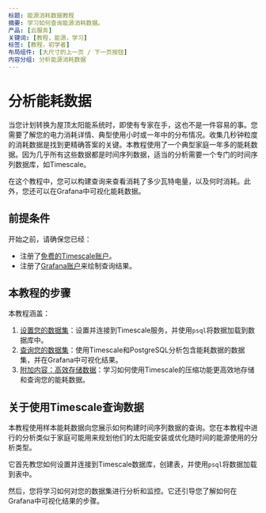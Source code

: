 ```yaml
---
标题: 能源消耗数据教程
摘要: 学习如何查询能源消耗数据。
产品: [云服务]
关键词: [教程，能源，学习]
标签: [教程，初学者]
布局组件: [大尺寸的上一页 / 下一页按钮]
内容分组: 分析能源消耗数据
---
```


# 分析能耗数据

当您计划转换为屋顶太阳能系统时，即使有专家在手，这也不是一件容易的事。您需要了解您的电力消耗详情、典型使用小时或一年中的分布情况。收集几秒钟粒度的消耗数据是找到更精确答案的关键。本教程使用了一个典型家庭一年多的能耗数据。因为几乎所有这些数据都是时间序列数据，适当的分析需要一个专门的时间序列数据库，如Timescale。

在这个教程中，您可以构建查询来查看消耗了多少瓦特电量，以及何时消耗。此外，您还可以在Grafana中可视化能耗数据。

## 前提条件

开始之前，请确保您已经：

*   注册了[免费的Timescale账户][cloud-install]。
*   []()<Optional />注册了[Grafana账户][grafana-setup]来绘制查询结果。

## 本教程的步骤

本教程涵盖：

1.  [设置您的数据集][dataset-energy]：设置并连接到Timescale服务，并使用`psql`将数据加载到数据库中。
2.  [查询您的数据集][query-energy]：使用Timescale和PostgreSQL分析包含能耗数据的数据集，并在Grafana中可视化结果。
3.  [附加内容：高效存储数据][compress-energy]：学习如何使用Timescale的压缩功能更高效地存储和查询您的能耗数据。

## 关于使用Timescale查询数据

本教程使用样本能耗数据向您展示如何构建时间序列数据的查询。您在本教程中进行的分析类似于家庭可能用来规划他们的太阳能安装或优化随时间的能源使用的分析类型。

它首先教您如何设置并连接到Timescale数据库，创建表，并使用`psql`将数据加载到表中。

然后，您将学习如何对您的数据集进行分析和监控。它还引导您了解如何在Grafana中可视化结果的步骤。

[dataset-energy]: /tutorials/:currentVersion:/energy-data/dataset-energy/
[query-energy]: /tutorials/:currentVersion:/energy-data/query-energy/
[compress-energy]: /tutorials/:currentVersion:/energy-data/compress-energy/
[cloud-install]: /getting-started/:currentVersion:/#create-your-timescale-account
[grafana-setup]: /use-timescale/:currentVersion:/integrations/observability-alerting/grafana/installation/
